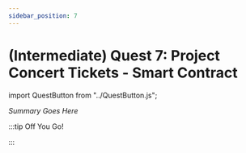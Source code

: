 ```yaml
---
sidebar_position: 7
---
```


# (Intermediate) Quest 7: Project Concert Tickets - Smart Contract
import QuestButton from "../QuestButton.js";

_Summary Goes Here_

:::tip Off You Go!

<QuestButton text="Quest" />

:::

